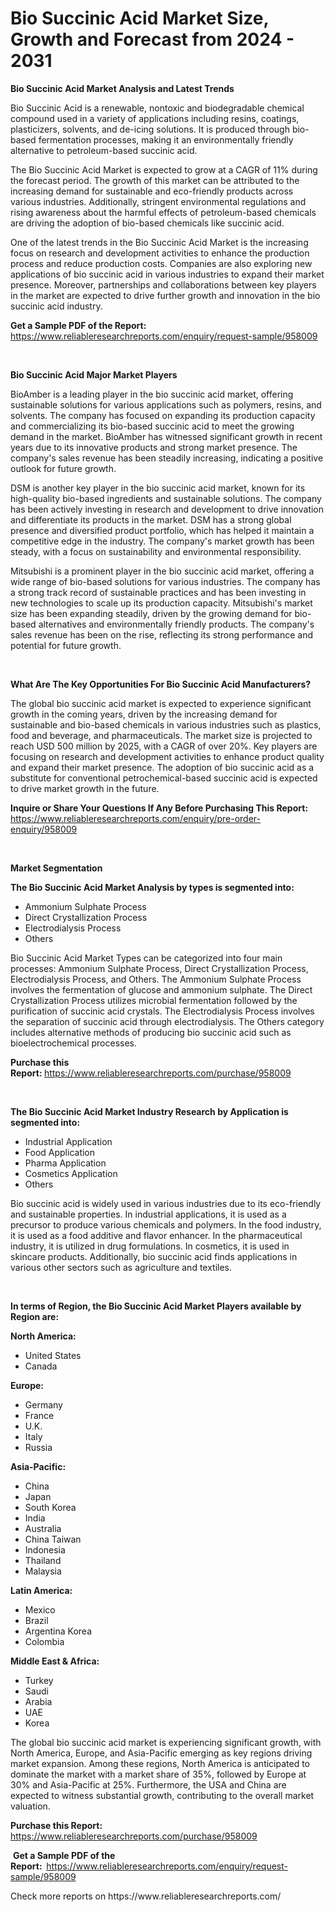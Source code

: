 <p><h1>Bio Succinic Acid Market Size, Growth and Forecast from 2024 - 2031</h1></p><p><strong>Bio Succinic Acid Market Analysis and Latest Trends</strong></p>
<p><p>Bio Succinic Acid is a renewable, nontoxic and biodegradable chemical compound used in a variety of applications including resins, coatings, plasticizers, solvents, and de-icing solutions. It is produced through bio-based fermentation processes, making it an environmentally friendly alternative to petroleum-based succinic acid.</p><p>The Bio Succinic Acid Market is expected to grow at a CAGR of 11% during the forecast period. The growth of this market can be attributed to the increasing demand for sustainable and eco-friendly products across various industries. Additionally, stringent environmental regulations and rising awareness about the harmful effects of petroleum-based chemicals are driving the adoption of bio-based chemicals like succinic acid.</p><p>One of the latest trends in the Bio Succinic Acid Market is the increasing focus on research and development activities to enhance the production process and reduce production costs. Companies are also exploring new applications of bio succinic acid in various industries to expand their market presence. Moreover, partnerships and collaborations between key players in the market are expected to drive further growth and innovation in the bio succinic acid industry.</p></p>
<p><strong>Get a Sample PDF of the Report:&nbsp;</strong> <a href="https://www.reliableresearchreports.com/enquiry/request-sample/958009">https://www.reliableresearchreports.com/enquiry/request-sample/958009</a></p>
<p>&nbsp;</p>
<p><strong>Bio Succinic Acid Major Market Players</strong></p>
<p><p>BioAmber is a leading player in the bio succinic acid market, offering sustainable solutions for various applications such as polymers, resins, and solvents. The company has focused on expanding its production capacity and commercializing its bio-based succinic acid to meet the growing demand in the market. BioAmber has witnessed significant growth in recent years due to its innovative products and strong market presence. The company's sales revenue has been steadily increasing, indicating a positive outlook for future growth.</p><p>DSM is another key player in the bio succinic acid market, known for its high-quality bio-based ingredients and sustainable solutions. The company has been actively investing in research and development to drive innovation and differentiate its products in the market. DSM has a strong global presence and diversified product portfolio, which has helped it maintain a competitive edge in the industry. The company's market growth has been steady, with a focus on sustainability and environmental responsibility.</p><p>Mitsubishi is a prominent player in the bio succinic acid market, offering a wide range of bio-based solutions for various industries. The company has a strong track record of sustainable practices and has been investing in new technologies to scale up its production capacity. Mitsubishi's market size has been expanding steadily, driven by the growing demand for bio-based alternatives and environmentally friendly products. The company's sales revenue has been on the rise, reflecting its strong performance and potential for future growth.</p></p>
<p>&nbsp;</p>
<p><strong>What Are The Key Opportunities For Bio Succinic Acid Manufacturers?</strong></p>
<p><p>The global bio succinic acid market is expected to experience significant growth in the coming years, driven by the increasing demand for sustainable and bio-based chemicals in various industries such as plastics, food and beverage, and pharmaceuticals. The market size is projected to reach USD 500 million by 2025, with a CAGR of over 20%. Key players are focusing on research and development activities to enhance product quality and expand their market presence. The adoption of bio succinic acid as a substitute for conventional petrochemical-based succinic acid is expected to drive market growth in the future.</p></p>
<p><strong>Inquire or Share Your Questions If Any Before Purchasing This Report:</strong> <a href="https://www.reliableresearchreports.com/enquiry/pre-order-enquiry/958009">https://www.reliableresearchreports.com/enquiry/pre-order-enquiry/958009</a></p>
<p>&nbsp;</p>
<p><strong>Market Segmentation</strong></p>
<p><strong>The Bio Succinic Acid Market Analysis by types is segmented into:</strong></p>
<p><ul><li>Ammonium Sulphate Process</li><li>Direct Crystallization Process</li><li>Electrodialysis Process</li><li>Others</li></ul></p>
<p><p>Bio Succinic Acid Market Types can be categorized into four main processes: Ammonium Sulphate Process, Direct Crystallization Process, Electrodialysis Process, and Others. The Ammonium Sulphate Process involves the fermentation of glucose and ammonium sulphate. The Direct Crystallization Process utilizes microbial fermentation followed by the purification of succinic acid crystals. The Electrodialysis Process involves the separation of succinic acid through electrodialysis. The Others category includes alternative methods of producing bio succinic acid such as bioelectrochemical processes.</p></p>
<p><strong>Purchase this Report:&nbsp;</strong><a href="https://www.reliableresearchreports.com/purchase/958009">https://www.reliableresearchreports.com/purchase/958009</a></p>
<p>&nbsp;</p>
<p><strong>The Bio Succinic Acid Market Industry Research by Application is segmented into:</strong></p>
<p><ul><li>Industrial Application</li><li>Food Application</li><li>Pharma Application</li><li>Cosmetics Application</li><li>Others</li></ul></p>
<p><p>Bio succinic acid is widely used in various industries due to its eco-friendly and sustainable properties. In industrial applications, it is used as a precursor to produce various chemicals and polymers. In the food industry, it is used as a food additive and flavor enhancer. In the pharmaceutical industry, it is utilized in drug formulations. In cosmetics, it is used in skincare products. Additionally, bio succinic acid finds applications in various other sectors such as agriculture and textiles.</p></p>
<p>&nbsp;</p>
<p><strong>In terms of Region, the Bio Succinic Acid Market Players available by Region are:</strong></p>
<p>
    <p> <strong> North America: </strong>
        <ul>
            <li>United States</li>
            <li>Canada</li>
        </ul>
        </p> 
    <p> <strong> Europe: </strong>
        <ul>
            <li>Germany</li>
            <li>France</li>
            <li>U.K.</li>
            <li>Italy</li>
            <li>Russia</li>
        </ul>
        </p> 
    <p> <strong> Asia-Pacific: </strong>
        <ul>
            <li>China</li>
            <li>Japan</li>
            <li>South Korea</li>
            <li>India</li>
            <li>Australia</li>
            <li>China Taiwan</li>
            <li>Indonesia</li>
            <li>Thailand</li>
            <li>Malaysia</li>
        </ul>
        </p> 
    <p> <strong> Latin America: </strong>
        <ul>
            <li>Mexico</li>
            <li>Brazil</li>
            <li>Argentina Korea</li>
            <li>Colombia</li>
        </ul>
        </p> 
    <p> <strong> Middle East & Africa: </strong>
        <ul>
            <li>Turkey</li>
            <li>Saudi</li>
            <li>Arabia</li>
            <li>UAE</li>
            <li>Korea</li>
        </ul>
    </p>
    </p>
<p><p>The global bio succinic acid market is experiencing significant growth, with North America, Europe, and Asia-Pacific emerging as key regions driving market expansion. Among these regions, North America is anticipated to dominate the market with a market share of 35%, followed by Europe at 30% and Asia-Pacific at 25%. Furthermore, the USA and China are expected to witness substantial growth, contributing to the overall market valuation.</p></p>
<p><strong>Purchase this Report: </strong><a href="https://www.reliableresearchreports.com/purchase/958009">https://www.reliableresearchreports.com/purchase/958009</a></p>
<p>&nbsp;<strong>Get a Sample PDF of the Report:&nbsp;&nbsp;</strong><a href="https://www.reliableresearchreports.com/enquiry/request-sample/958009">https://www.reliableresearchreports.com/enquiry/request-sample/958009</a></p>
<p><strong></strong></p>
<p>Check more reports on https://www.reliableresearchreports.com/</p>
